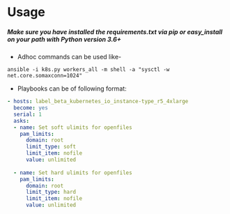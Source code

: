 # Usage
##### Make sure you have installed the requirements.txt via pip or easy_install on your path with Python version 3.6+

* Adhoc commands can be used like-
```shell script
ansible -i k8s.py workers_all -m shell -a "sysctl -w net.core.somaxconn=1024" 
```

* Playbooks can be of following format:
```yaml
- hosts: label_beta_kubernetes_io_instance-type_r5_4xlarge
  become: yes
  serial: 1
  asks:
  - name: Set soft ulimits for openfiles
    pam_limits:
      domain: root
      limit_type: soft
      limit_item: nofile
      value: unlimited
​
  - name: Set hard ulimits for openfiles
    pam_limits:
      domain: root
      limit_type: hard
      limit_item: nofile
      value: unlimited
```
